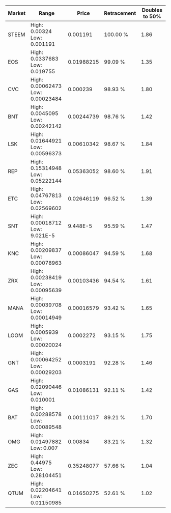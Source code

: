| Market | Range | Price| Retracement | Doubles to 50% |
| --- | --- | --- | --- | --- |
| STEEM | High: 0.00324<br />Low: 0.001191 | 0.001191 | 100.00 % | 1.86 |
| EOS | High: 0.0337683<br />Low: 0.019755 | 0.01988215 | 99.09 % | 1.35 |
| CVC | High: 0.00062473<br />Low: 0.00023484 | 0.000239 | 98.93 % | 1.80 |
| BNT | High: 0.0045095<br />Low: 0.00242142 | 0.00244739 | 98.76 % | 1.42 |
| LSK | High: 0.01644921<br />Low: 0.00596373 | 0.00610342 | 98.67 % | 1.84 |
| REP | High: 0.15314948<br />Low: 0.05222144 | 0.05363052 | 98.60 % | 1.91 |
| ETC | High: 0.04767813<br />Low: 0.02569602 | 0.02646119 | 96.52 % | 1.39 |
| SNT | High: 0.00018712<br />Low: 9.021E-5 | 9.448E-5 | 95.59 % | 1.47 |
| KNC | High: 0.00209837<br />Low: 0.00078963 | 0.00086047 | 94.59 % | 1.68 |
| ZRX | High: 0.00238419<br />Low: 0.00095639 | 0.00103436 | 94.54 % | 1.61 |
| MANA | High: 0.00039708<br />Low: 0.00014949 | 0.00016579 | 93.42 % | 1.65 |
| LOOM | High: 0.0005939<br />Low: 0.00020024 | 0.0002272 | 93.15 % | 1.75 |
| GNT | High: 0.00064252<br />Low: 0.00029203 | 0.0003191 | 92.28 % | 1.46 |
| GAS | High: 0.02090446<br />Low: 0.010001 | 0.01086131 | 92.11 % | 1.42 |
| BAT | High: 0.00288578<br />Low: 0.00089548 | 0.00111017 | 89.21 % | 1.70 |
| OMG | High: 0.01497882<br />Low: 0.007 | 0.00834 | 83.21 % | 1.32 |
| ZEC | High: 0.44975<br />Low: 0.28104451 | 0.35248077 | 57.66 % | 1.04 |
| QTUM | High: 0.02204641<br />Low: 0.01150985 | 0.01650275 | 52.61 % | 1.02 |
